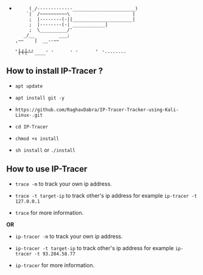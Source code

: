 *          (_/-------------_______________________)
          `|  /~~~~~~~~~~\                       |
           ;  |--------(-||______________________|
           ;  |--------(-| ____________|
           ;  \__________/'
         _/__         ___;
      ,~~    |  __--~~
     '        ~~| (  |
    '      '~~  `____'
   '      '
  '      `
 '       `
'--------`
## How to install IP-Tracer ?

* `apt update`

* `apt install git -y`

* `https://github.com/RaghavDabra/IP-Tracer-Tracker-using-Kali-Linux-.git`

* `cd IP-Tracer`

* `chmod +x install`

* `sh install` or `./install`


## How to use IP-Tracer

* `trace -m` to track your own ip address.

* `trace -t target-ip` to track other's ip address for example `ip-tracer -t 127.0.0.1`

* `trace` for more information.

**OR**

* `ip-tracer -m` to track your own ip address.

* `ip-tracer -t target-ip` to track other's ip address for example `ip-tracer -t 93.204.58.77`

* `ip-tracer` for more information.

